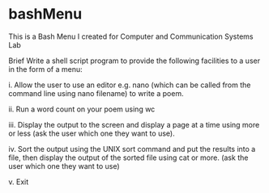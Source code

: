 # bashMenu
This is a Bash Menu I created for Computer and Communication Systems Lab

Brief
Write a shell script program to provide the following facilities to a user in the form of a menu:

i. Allow the user to use an editor e.g. nano (which can be called from the command line
using nano filename) to write a poem.

ii. Run a word count on your poem using wc

iii. Display the output to the screen and display a page at a time using more or less (ask the user
which one they want to use).

iv. Sort the output using the UNIX sort command and put the results into a file, then display the
output of the sorted file using cat or more. (ask the user which one they want to use)

v. Exit
